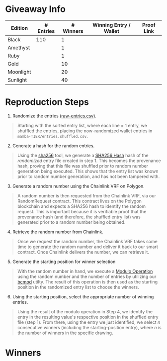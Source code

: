 # Giveaway Info

| Edition | # Entries | # Winners | Winning Entry / Wallet | Proof Link |
| ------- | --------- | --------- | ---------------------- | ---------- |
| Black   | 110       | 1         |                        |            |
| Amethyst |       | 1         |                        |            |
| Ruby    |        | 1         |                        |            |
| Gold    |        | 10        |                        |            |
| Moonlight |     | 20        |                        |            | 
| Sunlight |       | 40		| 			|		|
 
# Reproduction Steps

1. Randomize the entries ([raw-entries.csv](raw-entries.csv)).

> Starting with the sorted entry list, where each line = 1 entry, we shuffled the entries, placing the now-randomized wallet entries in `mamba-TIER/entries.shuffled.csv`.

2. Generate a hash for the random entries.

> Using the [sha256](../sha256) tool, we generate a [SHA256 Hash](https://en.wikipedia.org/wiki/SHA-2) hash of the _randomized_ entry file created in step 1. This becomes the provenance hash, proving that this file was shuffled prior to random number generation being executed. This shows that the entry list was known prior to random number generation, and has not been tampered with.

3. Generate a random number using the Chainlink VRF on Polygon.

> A random number is then requested from the Chainlink VRF, via our RandomRequest contract. This contract lives on the Polygon blockchain and expects a SHA256 hash to identify the random request. This is important because it is verifiable proof that the provenance hash (and therefore, the shuffled entry list) was generated prior to a random number being obtained.
> 
4. Retrieve the random number from Chainlink.

> Once we request the random number, the Chainlink VRF takes some time to generate the random number and deliver it back to our smart contract. Once Chainlink delivers the number, we can retrieve it.

5. Generate the starting position for winner selection

> With the random number in hand, we execute a [Modulo Operation](https://en.wikipedia.org/wiki/Modulo_operation) using the random number and the number of entries by utilizing our [bcmod](../bcmod) utilty. The result of this operation is then used as the starting position in the randomized entry list to choose the winners.

6. Using the starting position, select the appropriate number of winning entries.

> Using the result of the modulo operation in Step 4, we identify the entry in the resulting value's respective position in the shuffled entry file (step 1). From there, using the entry we just identified, we select _n_ consecutive winners (including the starting-position entry), where _n_ is the number of winners in the specific drawing.

# Winners

```
